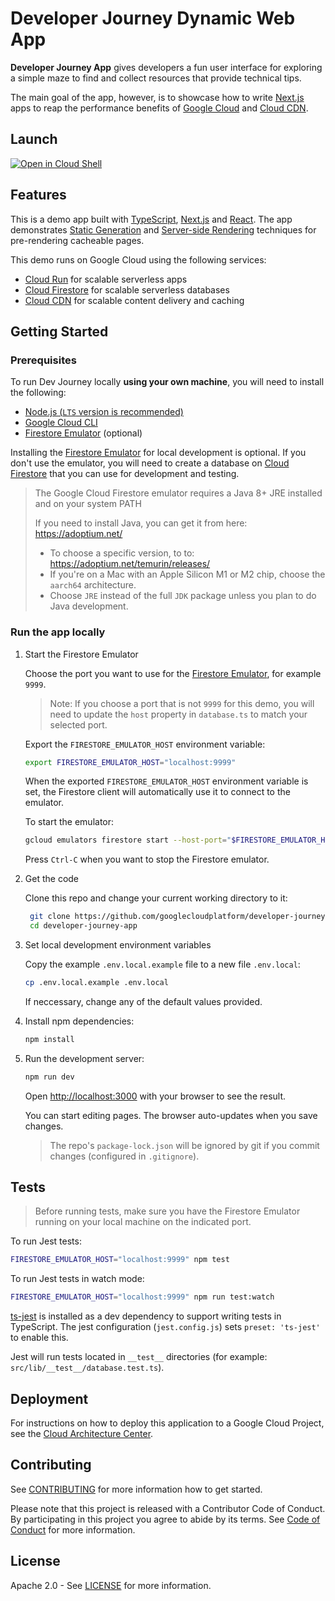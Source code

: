 # Developer Journey Dynamic Web App

**Developer Journey App** gives developers a fun user interface for exploring a
simple maze to find and collect resources that provide technical tips.

The main goal of the app, however, is to showcase how to write [Next.js] apps
to reap the performance benefits of [Google Cloud] and [Cloud CDN].

## Launch

[![Open in Cloud Shell](https://gstatic.com/cloudssh/images/open-btn.svg)](https://ssh.cloud.google.com/cloudshell/editor?cloudshell_git_repo=https%3A%2F%2Fgithub.com%2Fgooglecloudplatform%2Fdeveloper-journey-app)

## Features

This is a demo app built with [TypeScript], [Next.js] and [React]. The app
demonstrates [Static Generation] and [Server-side Rendering]
techniques for pre-rendering cacheable pages.

This demo runs on Google Cloud using the following services:

- [Cloud Run] for scalable serverless apps
- [Cloud Firestore] for scalable serverless databases
- [Cloud CDN] for scalable content delivery and caching

## Getting Started

### Prerequisites

To run Dev Journey locally **using your own machine**, you will need to install
the following:

- [Node.js (`LTS` version is recommended)](https://nodejs.org/en/download)
- [Google Cloud CLI](https://cloud.google.com/sdk/docs/install-sdk)
- [Firestore Emulator] (optional)

Installing the [Firestore Emulator] for local development is optional. If you
don't use the emulator, you will need to create a database on [Cloud Firestore]
that you can use for development and testing.

> The Google Cloud Firestore emulator requires a Java 8+ JRE installed and on
> your system PATH
>
> If you need to install Java, you can get it from here:
> https://adoptium.net/
>
> - To choose a specific version, to to: https://adoptium.net/temurin/releases/
> - If you're on a Mac with an Apple Silicon M1 or M2 chip, choose the `aarch64` architecture.
> - Choose `JRE` instead of the full `JDK` package unless you plan to do Java
>   development.

### Run the app locally

1. Start the Firestore Emulator

   Choose the port you want to use for the [Firestore Emulator], for example `9999`.

   > Note: If you choose a port that is not `9999` for this demo, you will need to update the `host` property in `database.ts` to match your selected port.

   Export the `FIRESTORE_EMULATOR_HOST` environment variable:

   ```bash
   export FIRESTORE_EMULATOR_HOST="localhost:9999"
   ```

   When the exported `FIRESTORE_EMULATOR_HOST` environment variable is set, the
   Firestore client will automatically use it to connect to the emulator.

   To start the emulator:

   ```bash
   gcloud emulators firestore start --host-port="$FIRESTORE_EMULATOR_HOST"
   ```

   Press `Ctrl-C` when you want to stop the Firestore emulator.

2. Get the code

   Clone this repo and change your current working directory to it:

   ```bash
    git clone https://github.com/googlecloudplatform/developer-journey-app.git
    cd developer-journey-app
   ```

3. Set local development environment variables

   Copy the example `.env.local.example` file to a new file `.env.local`:

   ```bash
   cp .env.local.example .env.local
   ```

   If neccessary, change any of the default values provided.

4. Install npm dependencies:

   ```bash
   npm install
   ```

5. Run the development server:

   ```bash
   npm run dev
   ```

   Open [http://localhost:3000](http://localhost:3000) with your browser to see
   the result.

   You can start editing pages. The browser auto-updates when you save changes.

   > The repo's `package-lock.json` will be ignored by git if you
   > commit changes (configured in `.gitignore`).

## Tests

> Before running tests, make sure you have the Firestore Emulator running on
> your local machine on the indicated port.

To run Jest tests:

```bash
FIRESTORE_EMULATOR_HOST="localhost:9999" npm test
```

To run Jest tests in watch mode:

```bash
FIRESTORE_EMULATOR_HOST="localhost:9999" npm run test:watch
```

[ts-jest](https://kulshekhar.github.io/ts-jest/) is installed as a dev
dependency to support writing tests in TypeScript. The jest configuration
(`jest.config.js`) sets `preset: 'ts-jest'` to enable this.

Jest will run tests located in `__test__` directories (for example:
`src/lib/__test__/database.test.ts`).

## Deployment

For instructions on how to deploy this application to a Google Cloud Project,
see the
[Cloud Architecture Center](https://cloud.google.com/architecture/application-development/dynamic-app-javascript#deploy-the-solution).

## Contributing

See [CONTRIBUTING](CONTRIBUTING.md) for more information how to get started.

Please note that this project is released with a Contributor Code of Conduct. By
participating in this project you agree to abide by its terms. See
[Code of Conduct](CODE_OF_CONDUCT.md) for more information.

## License

Apache 2.0 - See [LICENSE](LICENSE) for more information.

<!-- doc links -->

[billing account]: https://console.cloud.google.com/billing
[Cloud Run]: https://cloud.google.com/run
[Cloud CDN]: https://cloud.google.com/cdn
[Cloud Firestore]: https://cloud.google.com/firestore
[Cloud Shell]: https://cloud.google.com/shell
[Firestore Emulator]: https://cloud.google.com/firestore/docs/emulator
[Free Tier]: https://cloud.google.com/free/docs/free-cloud-features#free-tier
[Free Tier limits]: https://cloud.google.com/free/docs/free-cloud-features#free-tier-usage-limits
[Free Trial]: https://cloud.google.com/free/docs/free-cloud-features#free-trial
[Google Cloud]: https://cloud.google.com
[Google Cloud CLI]: https://cloud.google.com/sdk/docs/install
[Google creates a billing account]: https://support.google.com/cloud/answer/7006543
[Next.js]: https://nextjs.org/
[Node.js]: https://nodejs.org/
[React]: https://reactjs.org/
[Static Generation]: https://nextjs.org/docs/basic-features/pages#static-generation
[Server-Side Rendering]: https://nextjs.org/docs/basic-features/pages#server-side-rendering
[sign up here]: https://accounts.google.com/SignUp
[TypeScript]: https://www.typescriptlang.org
